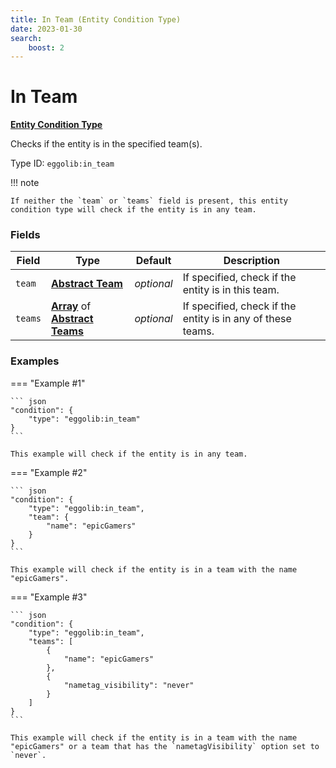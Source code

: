 ```yaml
---
title: In Team (Entity Condition Type)
date: 2023-01-30
search:
    boost: 2
---
```


#   In Team

[**Entity Condition Type**][1]

Checks if the entity is in the specified team(s).

Type ID: `eggolib:in_team`


!!! note

    If neither the `team` or `teams` field is present, this entity condition type will check if the entity is in any team.


### Fields

Field | Type | Default | Description
------|------|---------|------------
`team` | [**Abstract Team**][2] | *optional* | If specified, check if the entity is in this team.
`teams` | [**Array**][3] of [**Abstract Teams**][2] | *optional* | If specified, check if the entity is in any of these teams.


### Examples

=== "Example #1"

    ``` json
    "condition": {
        "type": "eggolib:in_team"
    }
    ```

    This example will check if the entity is in any team.


=== "Example #2"

    ``` json
    "condition": {
        "type": "eggolib:in_team",
        "team": {
            "name": "epicGamers"
        }
    }
    ```

    This example will check if the entity is in a team with the name "epicGamers".


=== "Example #3"

    ``` json
    "condition": {
        "type": "eggolib:in_team",
        "teams": [
            {
                "name": "epicGamers"
            },
            {
                "nametag_visibility": "never"
            }
        ]
    }
    ```

    This example will check if the entity is in a team with the name "epicGamers" or a team that has the `nametagVisibility` option set to `never`.



[1]: ../entity_condition_types.md
[2]: ../data_types/abstract_team.md
[3]: https://origins.readthedocs.io/en/latest/types/data_types/array
